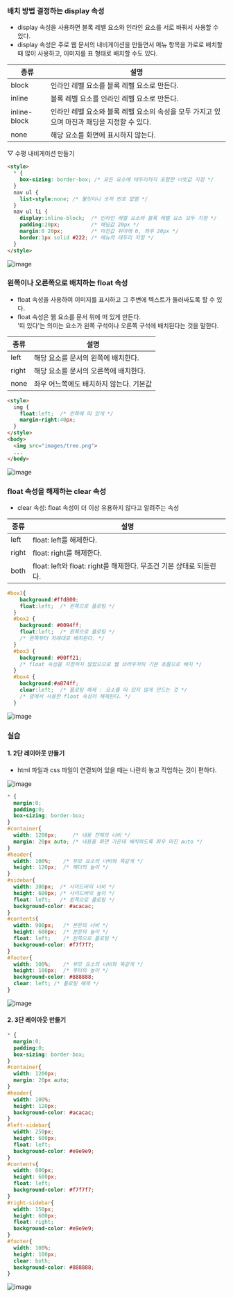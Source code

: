 ### 배치 방법 결정하는 display 속성

- display 속성을 사용하면 블록 레벨 요소와 인라인 요소를 서로 바꿔서 사용할 수 있다.
- display 속성은 주로 웹 문서의 내비게이션을 만들면서 메뉴 항목을 가로로 배치할 때 많이 사용하고, 이미지를 표 형태로 배치할 수도 있다.

종류|설명
--|--
block | 인라인 레벨 요소를 블록 레벨 요소로 만든다.
inline | 블록 레벨 요소를 인라인 레벨 요소로 만든다.
inline-block | 인라인 레벨 요소와 블록 레벨 요소의 속성을 모두 가지고 있으며 마진과 패딩을 지정할 수 있다.
none | 해당 요소를 화면에 표시하지 않는다.

▽ 수평 내비게이션 만들기
```html
<style>
  * {
    box-sizing: border-box; /* 모든 요소에 테두리까지 포함한 너빗값 지정 */
  }
  nav ul {
    list-style:none; /* 불릿이나 숫자 번호 없앰 */
  }
  nav ul li {
    display:inline-block;  /* 인라인 레벨 요소와 블록 레벨 요소 모두 지정 */
    padding:20px;          /* 패딩값 20px */
    margin:0 20px;         /* 마진값 위아래 0, 좌우 20px */
    border:1px solid #222; /* 메뉴의 테두리 지정 */
  }
</style>
```
![image](https://github.com/Seonghyun-Park/Web/assets/121333241/a132296d-46e6-4099-bdbe-acc54daead86)

### 왼쪽이나 오른쪽으로 배치하는 float 속성

- float 속성을 사용하여 이미지를 표시하고 그 주변에 텍스트가 둘러싸도록 할 수 있다.
- float 속성은 웹 요소를 문서 위에 떠 있게 만든다.   
'떠 있다'는 의미는 요소가 왼쪽 구석이나 오른쪽 구석에 배치된다는 것을 말한다.

종류|설명
--|--
left | 해당 요소를 문서의 왼쪽에 배치한다.
right | 해당 요소를 문서의 오른쪽에 배치한다.
none | 좌우 어느쪽에도 배치하지 않는다. 기본값

```html
<style>
  img {
    float:left;  /* 왼쪽에 떠 있게 */
    margin-right:40px;
  }
</style>
<body>
  <img src="images/tree.png">
  ...
</body>
```
![image](https://github.com/Seonghyun-Park/Web/assets/121333241/eb5b6d69-58de-4907-91cf-ffb31e5ce0eb)

### float 속성을 해제하는 clear 속성

- clear 속성: float 속성이 더 이상 유용하지 않다고 알려주는 속성

종류 | 설명
--|--
left | float: left를 해제한다.
right | float: right를 해제한다.
both | float: left와 float: right를 해제한다. 무조건 기본 상태로 되돌린다.

```css
#box1{
    background:#ffd800;
    float:left;  /* 왼쪽으로 플로팅 */ 
  }
  #box2 {
    background: #0094ff;
    float:left;  /* 왼쪽으로 플로팅 */
    /* 왼쪽부터 차례대로 배치된다. */
  }
  #box3 {
    background: #00ff21;
    /* float 속성을 지정하지 않았으므로 웹 브라우저의 기본 흐름으로 배치 */
  }
  #box4 {
    background:#a874ff;
    clear:left;  /* 플로팅 해제 : 요소를 떠 있지 않게 만드는 것 */
    /* 앞에서 사용한 float 속성이 해제된다. */
  }
```
![image](https://github.com/Seonghyun-Park/Web/assets/121333241/9898cb48-50eb-4586-8d9e-a43a4d6edc52)

### 실습 

#### 1. 2단 레이아웃 만들기

- html 파일과 css 파일이 연결되어 있을 때는 나란히 놓고 작업하는 것이 편하다.

![image](https://github.com/Seonghyun-Park/Web/assets/121333241/5235816d-c050-4605-b549-6621ba78bd15)

```css
* {
  margin:0;
  padding:0;
  box-sizing: border-box;
}
#container{
  width: 1200px;     /* 내용 전체의 너비 */
  margin: 20px auto; /* 내용을 화면 가운데 배치하도록 좌우 마진 auto */
}
#header{
  width: 100%;    /* 부모 요소의 너비와 똑같게 */
  height: 120px;  /* 헤더의 높이 */
}
#sidebar{
  width: 300px;  /* 사이드바의 너비 */
  height: 600px; /* 사이드바의 높이 */
  float: left;   /* 왼쪽으로 플로팅 */
  background-color: #acacac; 
}
#contents{
  width: 900px;   /* 본문의 너비 */
  height: 600px;  /* 본문의 높이 */
  float: left;    /* 왼쪽으로 플로팅 */
  background-color: #f7f7f7;
}
#footer{
  width: 100%;    /* 부모 요소의 너비와 똑같게 */
  height: 100px;  /* 푸터의 높이 */
  background-color: #888888;
  clear: left; /* 플로팅 해제 */
}
```
![image](https://github.com/Seonghyun-Park/Web/assets/121333241/686f2efd-99e7-408c-bd4d-b0c194780a74)

#### 2. 3단 레이아웃 만들기

```css
* {
  margin:0;
  padding:0;
  box-sizing: border-box;
}
#container{
  width: 1200px;
  margin: 20px auto;
}
#header{
  width: 100%;
  height: 120px;
  background-color: #acacac;
}
#left-sidebar{
  width: 250px;
  height: 600px;
  float: left;
  background-color: #e9e9e9;
}
#contents{
  width: 800px;
  height: 600px;
  float: left;
  background-color: #f7f7f7;
}
#right-sidebar{
  width: 150px;
  height: 600px;
  float: right;
  background-color: #e9e9e9;
}
#footer{
  width: 100%;
  height: 100px;
  clear: both;
  background-color: #888888;
}
```
![image](https://github.com/Seonghyun-Park/Web/assets/121333241/1b98eaa5-2ef7-4a00-ad0d-402462f0479e)